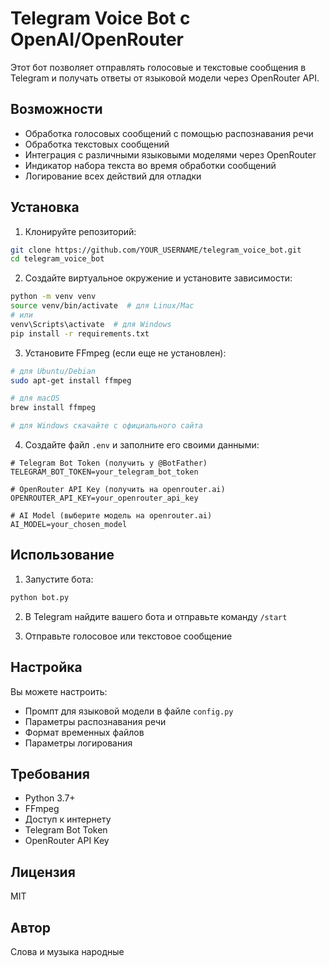 # Telegram Voice Bot с OpenAI/OpenRouter

Этот бот позволяет отправлять голосовые и текстовые сообщения в Telegram и получать ответы от языковой модели через OpenRouter API.

## Возможности

- Обработка голосовых сообщений с помощью распознавания речи
- Обработка текстовых сообщений
- Интеграция с различными языковыми моделями через OpenRouter
- Индикатор набора текста во время обработки сообщений
- Логирование всех действий для отладки

## Установка

1. Клонируйте репозиторий:
```bash
git clone https://github.com/YOUR_USERNAME/telegram_voice_bot.git
cd telegram_voice_bot
```

2. Создайте виртуальное окружение и установите зависимости:
```bash
python -m venv venv
source venv/bin/activate  # для Linux/Mac
# или
venv\Scripts\activate  # для Windows
pip install -r requirements.txt
```

3. Установите FFmpeg (если еще не установлен):
```bash
# для Ubuntu/Debian
sudo apt-get install ffmpeg

# для macOS
brew install ffmpeg

# для Windows скачайте с официального сайта
```

4. Создайте файл `.env` и заполните его своими данными:
```
# Telegram Bot Token (получить у @BotFather)
TELEGRAM_BOT_TOKEN=your_telegram_bot_token

# OpenRouter API Key (получить на openrouter.ai)
OPENROUTER_API_KEY=your_openrouter_api_key

# AI Model (выберите модель на openrouter.ai)
AI_MODEL=your_chosen_model
```

## Использование

1. Запустите бота:
```bash
python bot.py
```

2. В Telegram найдите вашего бота и отправьте команду `/start`

3. Отправьте голосовое или текстовое сообщение

## Настройка

Вы можете настроить:
- Промпт для языковой модели в файле `config.py`
- Параметры распознавания речи
- Формат временных файлов
- Параметры логирования

## Требования

- Python 3.7+
- FFmpeg
- Доступ к интернету
- Telegram Bot Token
- OpenRouter API Key

## Лицензия

MIT

## Автор

Слова и музыка народные
